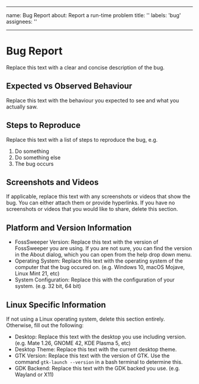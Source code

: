 <!--
SPDX-FileCopyrightText: 2022 Daniel Valcour <fosssweeper@gmail.com>

SPDX-License-Identifier: GPL-3.0-or-later
-->

---

name: Bug Report
about: Report a run-time problem
title: ''
labels: 'bug'
assignees: ''

---

<!--

NOTICE:

This is a template for an issue thread. Please replace the text in each section with your own explanations.

This template is intended for bug reports. For more information about the bug reporting process of our project, please view our Contributing Guidelines in the CONTRIBUTING.md file in the root directory of the code repository.

While you participate in our community, you must follow our Code of Conduct in the CODE_OF_CONDUCT.md file in the root directory of the code repository.

This entry field uses Markdown syntax for advanced text formatting. If you would like to preview how this post will appear with Markdown applied, click the preview tab above. You can read about Markdown syntax in the official GitHub documentation website:

https://docs.github.com/en/get-started/writing-on-github/getting-started-with-writing-and-formatting-on-github/basic-writing-and-formatting-syntax

-->

# Bug Report

Replace this text with a clear and concise description of the bug.

## Expected vs Observed Behaviour

Replace this text with the behaviour you expected to see and what you actually saw.

## Steps to Reproduce

Replace this text with a list of steps to reproduce the bug, e.g.

1. Do something
2. Do something else
3. The bug occurs

## Screenshots and Videos

If applicable, replace this text with any screenshots or videos that show the bug. You can either attach them or provide hyperlinks. If you have no screenshots or videos that you would like to share, delete this section.

## Platform and Version Information

- FossSweeper Version: Replace this text with the version of FossSweeper you are using. If you are not sure, you can find the version in the About dialog, which you can open from the help drop down menu.
- Operating System: Replace this text with the operating system of the computer that the bug occured on. (e.g. Windows 10, macOS Mojave, Linux Mint 21, etc)
- System Configuration: Replace this with the configuration of your system. (e.g. 32 bit, 64 bit)

## Linux Specific Information

If not using a Linux operating system, delete this section entirely. Otherwise, fill out the following:

- Desktop: Replace this text with the desktop you use including version. (e.g. Mate 1.26, GNOME 42, KDE Plasma 5, etc)
- Desktop Theme: Replace this text with the current desktop theme.
- GTK Version: Replace this text with the version of GTK. Use the command `gtk-launch --version` in a bash terminal to determine this.
- GDK Backend: Replace this text with the GDK backed you use. (e.g. Wayland or X11)
